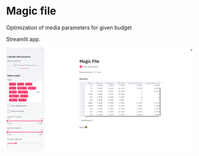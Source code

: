 # Magic file
Optimization of media parameters for given budget

Streamlit app. 

![alt text](https://github.com/allayarovnael/magic_file/blob/master/app_overview.PNG)
